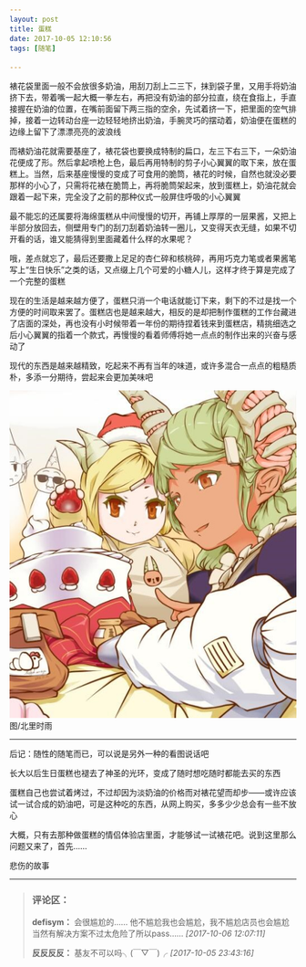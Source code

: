 ```yaml
---
layout: post
title: 蛋糕
date: 2017-10-05 12:10:56
tags: [随笔]

---
```

裱花袋里面一般不会放很多奶油，用刮刀刮上二三下，抹到袋子里，又用手将奶油挤下去，带着嘴一起大概一拳左右，再把没有奶油的部分拉直，绕在食指上，手直接握在奶油的位置，在嘴前面留下两三指的空余，先试着挤一下，把里面的空气排掉，接着一边转动台座一边轻轻地挤出奶油，手腕灵巧的摆动着，奶油便在蛋糕的边缘上留下了漂漂亮亮的波浪线

而裱奶油花就需要基座了，裱花袋也要换成特制的扁口，左三下右三下，一朵奶油花便成了形。然后拿起喷枪上色，最后再用特制的剪子小心翼翼的取下来，放在蛋糕上。当然，后来基座慢慢的变成了可食用的脆筒，裱花的时候，自然也就没必要那样的小心了，只需将花裱在脆筒上，再将脆筒架起来，放到蛋糕上，奶油花就会跟着一起下来，完全没了之前的那种仪式一般屏住呼吸的小心翼翼

最不能忘的还属要将海绵蛋糕从中间慢慢的切开，再铺上厚厚的一层果酱，又把上半部分放回去，侧壁用专门的刮刀刮着奶油转一圈儿，又变得天衣无缝，如果不切开看的话，谁又能猜得到里面藏着什么样的水果呢？

哦，差点就忘了，最后还要撒上足足的杏仁碎和核桃碎，再用巧克力笔或者果酱笔写上“生日快乐”之类的话，又点缀上几个可爱的小糖人儿，这样才终于算是完成了一个完整的蛋糕

现在的生活是越来越方便了，蛋糕只消一个电话就能订下来，剩下的不过是找一个方便的时间取来罢了。蛋糕店也是越来越大，相反的是却把制作蛋糕的工作台藏进了店面的深处，再也没有小时候带着一年份的期待捏着钱来到蛋糕店，精挑细选之后小心翼翼的指着一个款式，再慢慢的看着师傅将她一点点的制作出来的兴奋与感动了

现代的东西是越来越精致，吃起来不再有当年的味道，或许多混合一点点的粗糙质朴，多添一分期待，尝起来会更加美味吧

![图片](images/_Lofter/emhSNkVpRmJBei9mU2pDeDRpQitMNDUzRWx0aGlwOGRHTnFIamxBVDdieXBZSURuVDVLMndRPT0.jpg?=imageView&thumbnail=500x0&quality=96&stripmeta=0&type=jpg%7Cwatermark&type=2)  
图/北里时雨

----------

后记：随性的随笔而已，可以说是另外一种的看图说话吧

长大以后生日蛋糕也褪去了神圣的光环，变成了随时想吃随时都能去买的东西

蛋糕自己也尝试着烤过，不过却因为淡奶油的价格而对裱花望而却步——或许应该试一试合成的奶油吧，可是这种吃的东西，从网上购买，多多少少总会有一些不放心

大概，只有去那种做蛋糕的情侣体验店里面，才能够试一试裱花吧。说到这里那么问题又来了，首先……

悲伤的故事

---
> ### 评论区：
>**defisym：** 会很尴尬的…… 他不尴尬我也会尴尬，我不尴尬店员也会尴尬 当然有解决方案不过太危险了所以pass……  *[2017-10-06 12:07:11]*
>
>**反反反反：** 基友不可以吗╮(￣▽￣)╭  *[2017-10-05 23:43:16]*
>
>